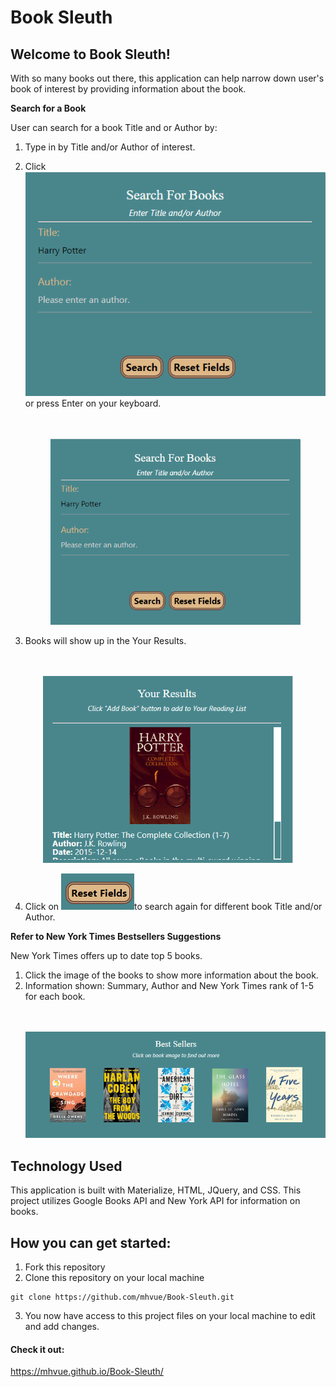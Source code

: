 # Book Sleuth

<h2> Welcome to Book Sleuth! </h2> 

With so many books out there, this application can help narrow down user's book of interest by providing information about the book.  

**Search for a Book**

User can search for a book Title and or Author by:
1. Type in by Title and/or Author of interest.
2. Click <img src= "assets/images/search-snippet.png"> or press Enter on your keyboard.<p align="center"><br>
<br><img src= "assets/images/search-snippet.png" width = "400"></p>

3. Books will show up in the Your Results. 
<p align="center"><br>
<br><img src= "assets/images/results-snippet.png" width = "400"></p>
 
4. Click on <img src= "assets/images/resetBtn-snippet.png">to search again for different book Title and/or Author.


**Refer to New York Times Bestsellers Suggestions**

New York Times offers up to date top 5 books.
1. Click the image of the books to show more information about the book. 
2. Information shown: Summary, Author and New York Times rank of 1-5 for each book.<p align="center"><br>
<br><img src= "assets/images/bestsellers-snippet.png" width = "600"></p>


## Technology Used
This application is built with Materialize, HTML, JQuery, and CSS. This project utilizes Google Books API and New York API for information on books.  

## How you can get started: 
1. Fork this repository  
2. Clone this repository on your local machine 
<pre><code>git clone https://github.com/mhvue/Book-Sleuth.git</code></pre>
3. You now have access to this project files on your local machine to edit and add changes. 


#### Check it out: 
https://mhvue.github.io/Book-Sleuth/ 